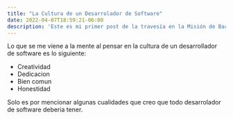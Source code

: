 ```yaml
---
title: "La Cultura de un Desarrolador de Software"
date: 2022-04-07T18:59:21-06:00
description: 'Este es mi primer post de la travesía en la Misión de Backend con Node JS de Launch X.'
---
```


Lo que se me viene a la mente al pensar en la cultura de un desarrollador de software es lo siguiente:

- Creatividad
- Dedicacion
- Bien comun
- Honestidad

Solo es por mencionar algunas cualidades que creo que todo desarrolador de software deberia tener.
